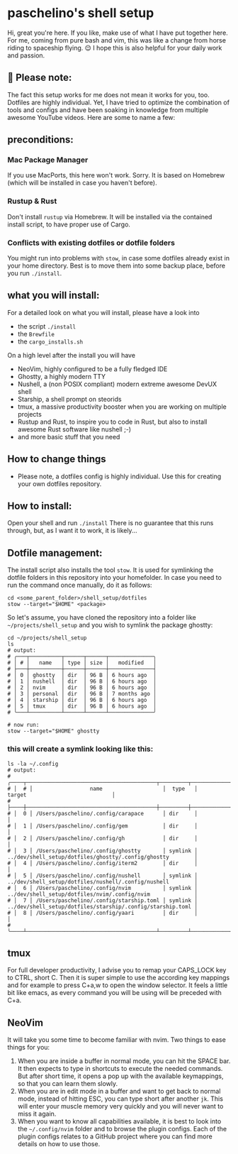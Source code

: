 # paschelino's shell setup
Hi, great you're here. If you like, make use of what I have put together here. For me, coming from pure bash and vim, 
this was like a change from horse riding to spaceship flying. 😌 I hope this is also helpful for your daily work and passion.

## 🧐 Please note: 
The fact this setup works for me does not mean it works for you, too. Dotfiles are highly individual.
Yet, I have tried to optimize the combination of tools and configs and have been soaking in knowledge from multiple awesome
YouTube videos. Here are some to name a few:

## preconditions:
### Mac Package Manager
If you use MacPorts, this here won't work. Sorry. It is based on Homebrew (which will be installed in case you haven't before).

### Rustup & Rust
Don't install `rustup` via Homebrew. It will be installed via the contained install script, to have proper use of Cargo.

### Conflicts with existing dotfiles or dotfile folders
You might run into problems with `stow`, in case some dotfiles already exist in your home directory. 
Best is to move them into some backup place, before you run `./install`.

## what you will install:
For a detailed look on what you will install, please have a look into
- the script `./install`
- the `Brewfile`
- the `cargo_installs.sh`

On a high level after the install you will have
- NeoVim, highly configured to be a fully fledged IDE
- Ghostty, a highly modern TTY
- Nushell, a (non POSIX compliant) modern extreme awesome DevUX shell
- Starship, a shell prompt on steorids
- tmux, a massive productivity booster when you are working on multiple projects
- Rustup and Rust, to inspire you to code in Rust, but also to install awesome Rust software like nushell ;-)
- and more basic stuff that you need

## How to change things
- Please note, a dotfiles config is highly individual. Use this for creating your own dotfiles repository.

## How to install:
Open your shell and run `./install`
There is no guarantee that this runs through, but, as I want it to work, it is likely...

## Dotfile management:
The install script also installs the tool `stow`. It is used for symlinking the dotfile folders in this repository
into your homefolder. In case you need to run the command once manually, do it as follows:
```shell
cd <some_parent_folder>/shell_setup/dotfiles
stow --target="$HOME" <package>
```

So let's assume, you have cloned the repository into a folder like `~/projects/shell_setup` and you wish to symlink the package ghostty:
```shell
cd ~/projects/shell_setup
ls
# output:
# ╭───┬──────────┬──────┬──────┬──────────────╮
# │ # │   name   │ type │ size │   modified   │
# ├───┼──────────┼──────┼──────┼──────────────┤
# │ 0 │ ghostty  │ dir  │ 96 B │ 6 hours ago  │
# │ 1 │ nushell  │ dir  │ 96 B │ 6 hours ago  │
# │ 2 │ nvim     │ dir  │ 96 B │ 6 hours ago  │
# │ 3 │ personal │ dir  │ 96 B │ 7 months ago │
# │ 4 │ starship │ dir  │ 96 B │ 6 hours ago  │
# │ 5 │ tmux     │ dir  │ 96 B │ 6 hours ago  │
# ╰───┴──────────┴──────┴──────┴──────────────╯

# now run:
stow --target="$HOME" ghostty
```

### this will create a symlink looking like this:

```shell
ls -la ~/.config
# output:
# ╭────┬─────────────────────────────────────────┬─────────┬────────────────────────────────────────────────────────────┬─...
# │  # │                  name                   │  type   │                           target                           │
# ├────┼─────────────────────────────────────────┼─────────┼────────────────────────────────────────────────────────────┼─...
# │  0 │ /Users/paschelino/.config/carapace      │ dir     │                                                            │
# │  1 │ /Users/paschelino/.config/gem           │ dir     │                                                            │
# │  2 │ /Users/paschelino/.config/gh            │ dir     │                                                            │
# │  3 │ /Users/paschelino/.config/ghostty       │ symlink │ ../dev/shell_setup/dotfiles/ghostty/.config/ghostty        │
# │  4 │ /Users/paschelino/.config/iterm2        │ dir     │                                                            │
# │  5 │ /Users/paschelino/.config/nushell       │ symlink │ ../dev/shell_setup/dotfiles/nushell/.config/nushell        │
# │  6 │ /Users/paschelino/.config/nvim          │ symlink │ ../dev/shell_setup/dotfiles/nvim/.config/nvim              │
# │  7 │ /Users/paschelino/.config/starship.toml │ symlink │ ../dev/shell_setup/dotfiles/starship/.config/starship.toml │
# │  8 │ /Users/paschelino/.config/yaari         │ dir     │                                                            │
# ╰────┴─────────────────────────────────────────┴─────────┴────────────────────────────────────────────────────────────┴─...
```

## tmux
For full developer productivity, I advise you to remap your CAPS_LOCK key to CTRL, short C. Then it is super simple to use 
the according key mappings and for example to press C+a,w to open the window selector. It feels a little bit like 
emacs, as every command you will be using will be preceded with C+a.

## NeoVim
It will take you some time to become familiar with nvim. Two things to ease things for you:
1. When you are inside a buffer in normal mode, you can hit the SPACE bar. It then expects to type in shortcuts to execute the needed
commands. But after short time, it opens a pop up with the available keymappings, so that you can learn them slowly.
2. When you are in edit mode in a buffer and want to get back to normal mode, instead of hitting ESC, you can type short after another `jk`.
This will enter your muscle memory very quickly and you will never want to miss it again.
3. When you want to know all capabilities available, it is best to look into the `~/.config/nvim` folder and to browse the plugin configs.
Each of the plugin configs relates to a GitHub project where you can find more details on how to use those.
